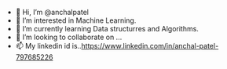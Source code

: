 - 👋 Hi, I’m @anchalpatel
- 👀 I’m interested in Machine Learning.
- 🌱 I’m currently learning Data structurres and  Algorithms.
- 💞️ I’m looking to collaborate on ...
- 📫 My linkedin id is..https://www.linkedin.com/in/anchal-patel-797685226

<!---
anchalpatel/anchalpatel is a ✨ special ✨ repository because its `README.md` (this file) appears on your GitHub profile.
You can click the Preview link to take a look at your changes.
--->
